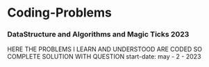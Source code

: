 # Coding-Problems

### DataStructure and Algorithms and Magic Ticks 2023

HERE THE PROBLEMS I LEARN AND UNDERSTOOD ARE CODED SO COMPLETE SOLUTION WITH QUESTION
start-date: may - 2 - 2023

